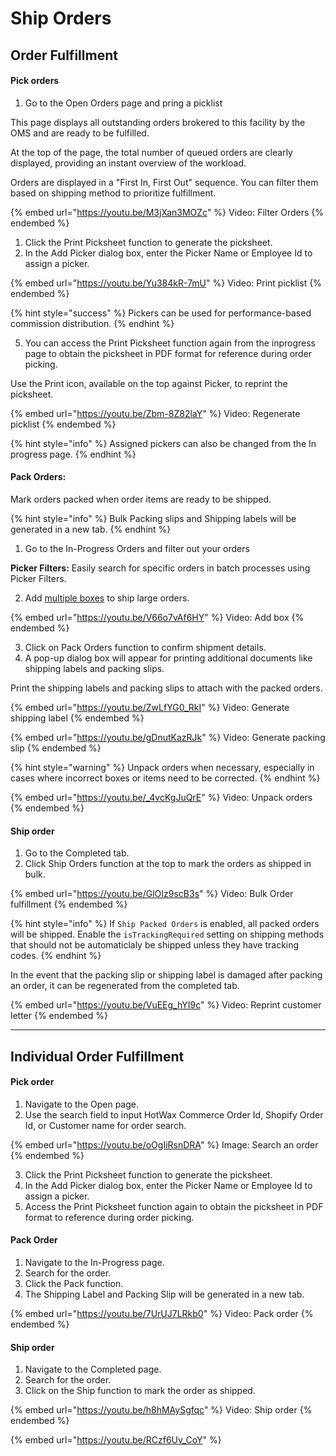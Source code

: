# Ship Orders

## Order Fulfillment

#### Pick orders

1. Go to the Open Orders page and pring a picklist

This page displays all outstanding orders brokered to this facility by the OMS and are ready to be fulfilled.

At the top of the page, the total number of queued orders are clearly displayed, providing an instant overview of the workload.

Orders are displayed in a "First In, First Out" sequence. You can filter them based on shipping method to prioritize fulfillment.

{% embed url="https://youtu.be/M3jXan3MOZc" %}
Video: Filter Orders
{% endembed %}

1. Click the Print Picksheet function to generate the picksheet.
2. In the Add Picker dialog box, enter the Picker Name or Employee Id to assign a picker.​

{% embed url="https://youtu.be/Yu384kR-7mU" %}
Video: Print picklist
{% endembed %}

{% hint style="success" %}
Pickers can be used for performance-based commission distribution.
{% endhint %}

5. You can access the Print Picksheet function again from the inprogress page to obtain the picksheet in PDF format for reference during order picking.

Use the Print icon, available on the top against Picker, to reprint the picksheet.

{% embed url="https://youtu.be/Zbm-8Z82laY" %}
Video: Regenerate picklist
{% endembed %}

{% hint style="info" %}
Assigned pickers can also be changed from the In progress page.
{% endhint %}

#### Pack Orders:

Mark orders packed when order items are ready to be shipped.

{% hint style="info" %}
Bulk Packing slips and Shipping labels will be generated in a new tab.
{% endhint %}

1. Go to the In-Progress Orders and filter out your orders

**Picker Filters:** Easily search for specific orders in batch processes using Picker Filters.

2. Add [multiple boxes](../orders/fulfillment/shipping-box.md#adding-shipment-box-to-order-during-fulfillment) to ship large orders.

{% embed url="https://youtu.be/V66o7vAf6HY" %}
Video: Add box
{% endembed %}

3. Click on Pack Orders function to confirm shipment details.
4. A pop-up dialog box will appear for printing additional documents like shipping labels and packing slips.

Print the shipping labels and packing slips to attach with the packed orders.

{% embed url="https://youtu.be/ZwLfYG0_RkI" %}
Video: Generate shipping label
{% endembed %}

{% embed url="https://youtu.be/gDnutKazRJk" %}
Video: Generate packing slip
{% endembed %}

{% hint style="warning" %}
Unpack orders when necessary, especially in cases where incorrect boxes or items need to be corrected.
{% endhint %}

{% embed url="https://youtu.be/_4vcKgJuQrE" %}
Video: Unpack orders
{% endembed %}

#### Ship order

1. Go to the Completed tab.​
2. Click Ship Orders function at the top to mark the orders as shipped in bulk.

{% embed url="https://youtu.be/GlOIz9scB3s" %}
Video: Bulk Order fulfillment
{% endembed %}

{% hint style="info" %}
If `Ship Packed Orders` is enabled, all packed orders will be shipped. Enable the `isTrackingRequired` setting on shipping methods that should not be automaticlaly be shipped unless they have tracking codes.
{% endhint %}

In the event that the packing slip or shipping label is damaged after packing an order, it can be regenerated from the completed tab.

{% embed url="https://youtu.be/VuEEg_hYI9c" %}
Video: Reprint customer letter
{% endembed %}

***

## Individual Order Fulfillment

#### Pick order

1. Navigate to the Open page.
2. Use the search field to input HotWax Commerce Order Id, Shopify Order Id, or Customer name for order search.

{% embed url="https://youtu.be/oOgIiRsnDRA" %}
Image: Search an order
{% endembed %}

3. Click the Print Picksheet function to generate the picksheet.
4. In the Add Picker dialog box, enter the Picker Name or Employee Id to assign a picker.​
5. Access the Print Picksheet function again to obtain the picksheet in PDF format to reference during order picking.

#### Pack Order

1. Navigate to the In-Progress page.​
2. Search for the order.
3. Click the Pack function.
4. The Shipping Label and Packing Slip will be generated in a new tab.

{% embed url="https://youtu.be/7UrUJ7LRkb0" %}
Video: Pack order
{% endembed %}

#### Ship order

1. Navigate to the Completed page.​
2. Search for the order.
3. Click on the Ship function to mark the order as shipped.

{% embed url="https://youtu.be/h8hMAySgfqc" %}
Video: Ship order
{% endembed %}

{% embed url="https://youtu.be/RCzf6Uv_CoY" %}
